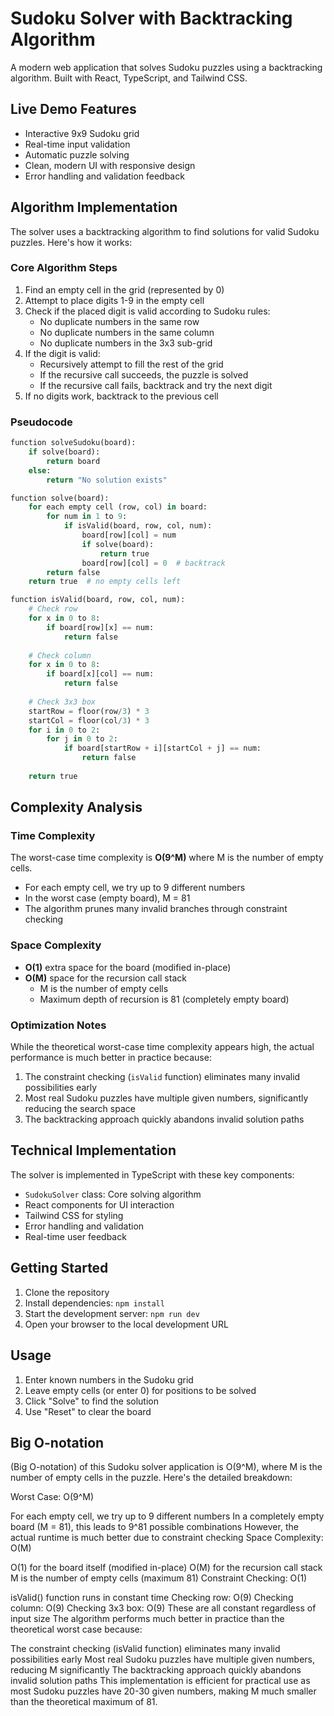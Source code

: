 # Sudoku Solver with Backtracking Algorithm

A modern web application that solves Sudoku puzzles using a backtracking algorithm. Built with React, TypeScript, and Tailwind CSS.

## Live Demo Features

- Interactive 9x9 Sudoku grid
- Real-time input validation
- Automatic puzzle solving
- Clean, modern UI with responsive design
- Error handling and validation feedback

## Algorithm Implementation

The solver uses a backtracking algorithm to find solutions for valid Sudoku puzzles. Here's how it works:

### Core Algorithm Steps

1. Find an empty cell in the grid (represented by 0)
2. Attempt to place digits 1-9 in the empty cell
3. Check if the placed digit is valid according to Sudoku rules:
   - No duplicate numbers in the same row
   - No duplicate numbers in the same column
   - No duplicate numbers in the 3x3 sub-grid
4. If the digit is valid:
   - Recursively attempt to fill the rest of the grid
   - If the recursive call succeeds, the puzzle is solved
   - If the recursive call fails, backtrack and try the next digit
5. If no digits work, backtrack to the previous cell

### Pseudocode

```python
function solveSudoku(board):
    if solve(board):
        return board
    else:
        return "No solution exists"

function solve(board):
    for each empty cell (row, col) in board:
        for num in 1 to 9:
            if isValid(board, row, col, num):
                board[row][col] = num
                if solve(board):
                    return true
                board[row][col] = 0  # backtrack
        return false
    return true  # no empty cells left

function isValid(board, row, col, num):
    # Check row
    for x in 0 to 8:
        if board[row][x] == num:
            return false
            
    # Check column
    for x in 0 to 8:
        if board[x][col] == num:
            return false
            
    # Check 3x3 box
    startRow = floor(row/3) * 3
    startCol = floor(col/3) * 3
    for i in 0 to 2:
        for j in 0 to 2:
            if board[startRow + i][startCol + j] == num:
                return false
                
    return true
```

## Complexity Analysis

### Time Complexity

The worst-case time complexity is **O(9^M)** where M is the number of empty cells.

- For each empty cell, we try up to 9 different numbers
- In the worst case (empty board), M = 81
- The algorithm prunes many invalid branches through constraint checking

### Space Complexity

- **O(1)** extra space for the board (modified in-place)
- **O(M)** space for the recursion call stack
  - M is the number of empty cells
  - Maximum depth of recursion is 81 (completely empty board)

### Optimization Notes

While the theoretical worst-case time complexity appears high, the actual performance is much better in practice because:

1. The constraint checking (`isValid` function) eliminates many invalid possibilities early
2. Most real Sudoku puzzles have multiple given numbers, significantly reducing the search space
3. The backtracking approach quickly abandons invalid solution paths

## Technical Implementation

The solver is implemented in TypeScript with these key components:

- `SudokuSolver` class: Core solving algorithm
- React components for UI interaction
- Tailwind CSS for styling
- Error handling and validation
- Real-time user feedback

## Getting Started

1. Clone the repository
2. Install dependencies: `npm install`
3. Start the development server: `npm run dev`
4. Open your browser to the local development URL

## Usage

1. Enter known numbers in the Sudoku grid
2. Leave empty cells (or enter 0) for positions to be solved
3. Click "Solve" to find the solution
4. Use "Reset" to clear the board

## Big O-notation
(Big O-notation) of this Sudoku solver application is O(9^M), where M is the number of empty cells in the puzzle. Here's the detailed breakdown:

Worst Case: O(9^M)

For each empty cell, we try up to 9 different numbers
In a completely empty board (M = 81), this leads to 9^81 possible combinations
However, the actual runtime is much better due to constraint checking
Space Complexity: O(M)

O(1) for the board itself (modified in-place)
O(M) for the recursion call stack
M is the number of empty cells (maximum 81)
Constraint Checking: O(1)

isValid() function runs in constant time
Checking row: O(9)
Checking column: O(9)
Checking 3x3 box: O(9)
These are all constant regardless of input size
The algorithm performs much better in practice than the theoretical worst case because:

The constraint checking (isValid function) eliminates many invalid possibilities early
Most real Sudoku puzzles have multiple given numbers, reducing M significantly
The backtracking approach quickly abandons invalid solution paths
This implementation is efficient for practical use as most Sudoku puzzles have 20-30 given numbers, making M much smaller than the theoretical maximum of 81.
